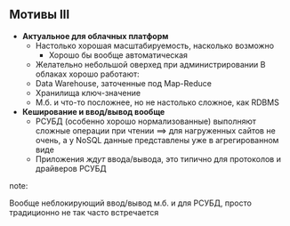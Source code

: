 ## Мотивы III

* **Актуальное для облачных платформ**
    * Настолько хорошая масштабируемость, насколько возможно
        * Хорошо бы вообще автоматическая
    * Желательно небольшой оверхед при администрировании
  В облаках хорошо работают:
    * Data Warehouse, заточенные под Map-Reduce
    * Хранилища ключ-значение
    * М.б. и что-то посложнее, но не настолько сложное, как RDBMS
* **Кеширование и ввод/вывод вообще**
    * РСУБД (особенно хорошо нормализованные) выполняют сложные операции при чтении $\implies$ для нагруженных сайтов не очень,
      а у NoSQL данные представлены уже в агрегированном виде
    * Приложения *ждут* ввода/вывода, это типично для протоколов и драйверов РСУБД


note:

Вообще неблокирующий ввод/вывод м.б. и для РСУБД, просто традиционно не так часто встречается